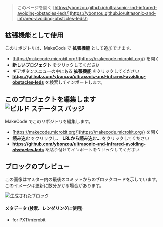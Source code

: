 
> このページを開く [https://ybonzou.github.io/ultrasonic-and-infrared-avoiding-obstacles-leds/](https://ybonzou.github.io/ultrasonic-and-infrared-avoiding-obstacles-leds/)

## 拡張機能として使用

このリポジトリは、MakeCode で **拡張機能** として追加できます。

* [https://makecode.microbit.org/](https://makecode.microbit.org/) を開く
* **新しいプロジェクト** をクリックしてください
* ギアボタンメニューの中にある **拡張機能** をクリックしてください
* **https://github.com/ybonzou/ultrasonic-and-infrared-avoiding-obstacles-leds** を検索してインポートします。

## このプロジェクトを編集します ![ビルド ステータス バッジ](https://github.com/ybonzou/ultrasonic-and-infrared-avoiding-obstacles-leds/workflows/MakeCode/badge.svg)

MakeCode でこのリポジトリを編集します。

* [https://makecode.microbit.org/](https://makecode.microbit.org/) を開く
* **読み込む** をクリックし、 **URLから読み込む...** をクリックしてください
* **https://github.com/ybonzou/ultrasonic-and-infrared-avoiding-obstacles-leds** を貼り付けてインポートをクリックしてください

## ブロックのプレビュー

この画像はマスター内の最後のコミットからのブロックコードを示しています。
このイメージは更新に数分かかる場合があります。

![生成されたブロック](https://github.com/ybonzou/ultrasonic-and-infrared-avoiding-obstacles-leds/raw/master/.github/makecode/blocks.png)

#### メタデータ (検索、レンダリングに使用)

* for PXT/microbit
<script src="https://makecode.com/gh-pages-embed.js"></script><script>makeCodeRender("{{ site.makecode.home_url }}", "{{ site.github.owner_name }}/{{ site.github.repository_name }}");</script>
